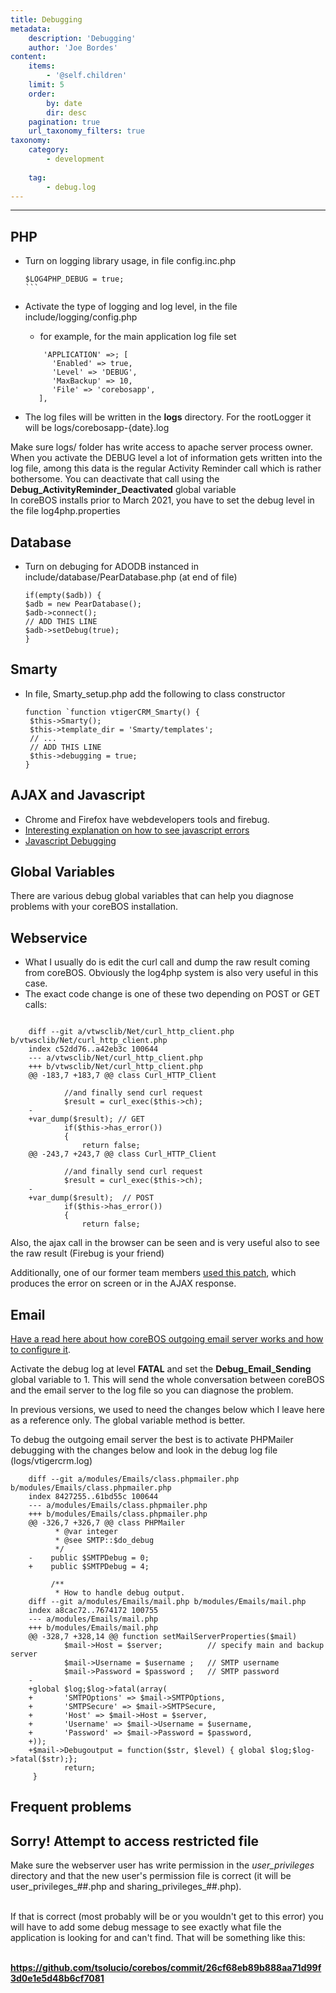 ```yaml
---
title: Debugging
metadata:
    description: 'Debugging'
    author: 'Joe Bordes'
content:
    items:
        - '@self.children'
    limit: 5
    order:
        by: date
        dir: desc
    pagination: true
    url_taxonomy_filters: true
taxonomy:
    category:
        - development
        
    tag:
        - debug.log
---
```

---

PHP
---

-   Turn on logging library usage, in file config.inc.php
    ````
    $LOG4PHP_DEBUG = true;
    ```
-   Activate the type of logging and log level, in the file
    include/logging/config.php
    -   for example, for the main application log file set 
    ```
        'APPLICATION' =>; [
          'Enabled' => true,
          'Level' => 'DEBUG',
          'MaxBackup' => 10,
          'File' => 'corebosapp',
       ],
    ```

-   The log files will be written in the **logs** directory. For the
    rootLogger it will be logs/corebosapp-{date}.log

<div class="notices red">
Make sure logs/ folder has write
access to apache server process owner. </div>

<div class="notices blue">
When you activate the DEBUG level a
lot of information gets written into the log file, among this data is
the regular Activity Reminder call which is rather bothersome. You can
deactivate that call using the <strong>Debug_ActivityReminder_Deactivated</strong>
global variable </div>

<div class="notices blue">
In coreBOS installs prior to March 2021, you have to set the debug level in the file log4php.properties
</div>

Database
--------

-   Turn on debuging for ADODB instanced in
    include/database/PearDatabase.php (at end of file)
     ```
     if(empty($adb)) {
     $adb = new PearDatabase();
     $adb->connect();
     // ADD THIS LINE
     $adb->setDebug(true);
    }
    ```

Smarty
------

-   In file, Smarty\_setup.php add the following to class constructor
    ```
    function `function vtigerCRM_Smarty() {
     $this->Smarty();
     $this->template_dir = 'Smarty/templates';
     // ...
     // ADD THIS LINE
     $this->debugging = true;
    }
    ```
AJAX and Javascript
-------------------

-   Chrome and Firefox have webdevelopers tools and firebug.
-   [Interesting explanation on how to see javascript errors](http://codex.wordpress.org/Using_Your_Browser_to_Diagnose_JavaScript_Errors#Step_3:_Diagnosis)
-   [Javascript Debugging](../07.jsdebuging)

Global Variables
----------------

There are various debug global variables that can help you diagnose
problems with your coreBOS installation.

Webservice
----------

-   What I usually do is edit the curl call and dump the raw result
    coming from coreBOS. Obviously the log4php system is also very
    useful in this case.
-   The exact code change is one of these two depending on POST or GET
    calls:

```

    diff --git a/vtwsclib/Net/curl_http_client.php b/vtwsclib/Net/curl_http_client.php
    index c52dd76..a42eb3c 100644
    --- a/vtwsclib/Net/curl_http_client.php
    +++ b/vtwsclib/Net/curl_http_client.php
    @@ -183,7 +183,7 @@ class Curl_HTTP_Client
     
            //and finally send curl request
            $result = curl_exec($this->ch);
    -
    +var_dump($result); // GET
            if($this->has_error())
            {
                return false;
    @@ -243,7 +243,7 @@ class Curl_HTTP_Client
     
            //and finally send curl request
            $result = curl_exec($this->ch);
    -
    +var_dump($result);  // POST
            if($this->has_error())
            {
                return false;
```
Also, the ajax call in the browser can be seen and is very useful also
to see the raw result (Firebug is your friend)

Additionally, one of our former team members [used this patch](https://discussions.corebos.org/documentation/lib/exe/fetch.php?media=devel:patches:debug_webservices.diff), which produces the error on screen or in the AJAX response.

Email
-----

[Have a read here about how coreBOS outgoing email server works and how to configure it](../../../05.configuration-tools/11.Administration%20Options/05.outgoingserver).

Activate the debug log at level **FATAL** and set the
**Debug\_Email\_Sending** global variable to 1. This will send the whole
conversation between coreBOS and the email server to the log file so you
can diagnose the problem.

<div class="notices blue"> In previous versions, we used to need
the changes below which I leave here as a reference only. The global
variable method is better. </div>

To debug the outgoing email server the best is to activate PHPMailer
debugging with the changes below and look in the debug log file
(logs/vtigercrm.log)
```
    diff --git a/modules/Emails/class.phpmailer.php b/modules/Emails/class.phpmailer.php
    index 8427255..61bd55c 100644
    --- a/modules/Emails/class.phpmailer.php
    +++ b/modules/Emails/class.phpmailer.php
    @@ -326,7 +326,7 @@ class PHPMailer
          * @var integer
          * @see SMTP::$do_debug
          */
    -    public $SMTPDebug = 0;
    +    public $SMTPDebug = 4;
     
         /**
          * How to handle debug output.
    diff --git a/modules/Emails/mail.php b/modules/Emails/mail.php
    index a8cac72..7674172 100755
    --- a/modules/Emails/mail.php
    +++ b/modules/Emails/mail.php
    @@ -328,7 +328,14 @@ function setMailServerProperties($mail)
            $mail->Host = $server;          // specify main and backup server
            $mail->Username = $username ;   // SMTP username
            $mail->Password = $password ;   // SMTP password
    -
    +global $log;$log->fatal(array(
    +       'SMTPOptions' => $mail->SMTPOptions,
    +       'SMTPSecure' => $mail->SMTPSecure,
    +       'Host' => $mail->Host = $server,
    +       'Username' => $mail->Username = $username,
    +       'Password' => $mail->Password = $password,
    +));
    +$mail->Debugoutput = function($str, $level) { global $log;$log->fatal($str);};
            return;
     }
```    

Frequent problems
-----------------

<div class="notices blue">
<h2>Sorry! Attempt to access restricted file</h2>
<p>Make sure the webserver user has write permission in the <i>user_privileges</i> directory and that the new user's permission file is correct (it will be user_privileges_##.php and sharing_privileges_##.php). <br> <br>

If that is correct (most probably will be or you wouldn't get to this error) you will have to add some debug message to see exactly what file the application is looking for and can't find. That will be something like this: <br> <br>

<a href="https://github.com/tsolucio/corebos/commit/26cf68eb89b888aa71d99f3d0e1e5d48b6cf7081"><strong>https://github.com/tsolucio/corebos/commit/26cf68eb89b888aa71d99f3d0e1e5d48b6cf7081</strong></a>
 </p>
</div>